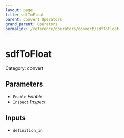 ```yaml
---
layout: page
title: sdfToFloat
parent: Convert Operators
grand_parent: Operators
permalink: /reference/operators/convert/sdfToFloat
---
```


# sdfToFloat

Category: convert



## Parameters

* `Enable` *Enable*
* `Inspect` *Inspect*

## Inputs

* `definition_in`